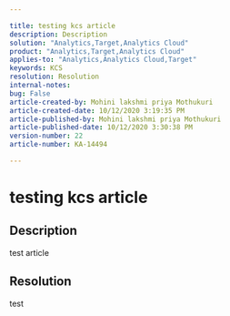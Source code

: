 ```yaml
---

title: testing kcs article  
description: Description  
solution: "Analytics,Target,Analytics Cloud"  
product: "Analytics,Target,Analytics Cloud"  
applies-to: "Analytics,Analytics Cloud,Target"  
keywords: KCS  
resolution: Resolution  
internal-notes:   
bug: False  
article-created-by: Mohini lakshmi priya Mothukuri  
article-created-date: 10/12/2020 3:19:35 PM  
article-published-by: Mohini lakshmi priya Mothukuri  
article-published-date: 10/12/2020 3:30:38 PM  
version-number: 22  
article-number: KA-14494

---
```


# testing kcs article

## Description

test article

## Resolution

test

